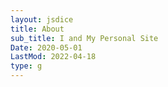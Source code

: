```yaml
---
layout: jsdice
title: About
sub_title: I and My Personal Site
Date: 2020-05-01
LastMod: 2022-04-18
type: g
---
```

